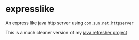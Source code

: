 # expresslike

An express like java http server using `com.sun.net.httpserver`

This is a much cleaner version of my [java refresher project](https://github.com/johnreybacal/vanilla-java-api)